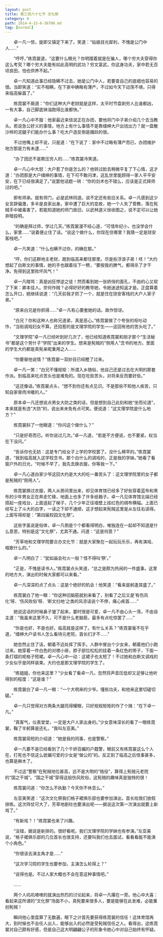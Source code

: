 ```yaml
---
layout: post
title: 第三百六十七节 文化祭
category: 6
path: 2014-4-15-6-36700.md
tag: [normal]
---
```


　　卓一凡一惊，旋即又镇定下来了。笑道：“姑娘目光犀利，不愧是公门中人……”

　　“哼哼，”练霓裳道，“这要什么眼光？你明摆着就是在骗人，哪个穷大夫穿得你这么考究？哪个穷大夫能有如此高明的武功？穷文富武，你这身功夫，家中若无百顷良田，怕也供养不起。”

　　卓一凡知道此事已经隐瞒不过去，她是公门中人，若要查自己的底细也容易的很。当即笑道：“实不相瞒，在下家中确略有薄产，不过如今天下动荡不靖，只得来临高躲嚣了。”

　　练霓裳不屑道：“你们这种大户老财就是这样，太平时节盘剥穷人比谁都凶，一有大事，自己脚底抹油跑得比谁都快。”

　　卓一凡心中不服：他家最近来信说正在办团，要他将门中子弟介绍几个去当教头。若说急公好义的事情，地方上有什么事情不是靠缙绅大户出钱出力？就一盘散沙样的泥腿子们能办什么事？吃大户造反倒是踊跃的很。

　　不过他嘴上却不说，只是道：“在下说了：家中不过略有薄产而已，办团维护地方那是力有未逮……”

　　“办了团还不是欺压穷人的……”练霓裳冷笑道。

　　卓一凡心中大怒：大户惹了你是怎么的？他转过脸去稍微平复了下心情，这才道：“办团那是大户缙绅的事情，在下可不敢问津，这乱世里能顾得一家人平平安安，在下已经很满足了。”说罢他话题一转：“你的剑术也不错么，应该是正式拜师过的吧。”

　　即有师承。就有师门，必是武林同道。说不定还有些旧关系。卓一凡感到这少女言辞偏激，多半是良家出身。家中遭了巨大的变故，她一个人失了管教，落在髡贼手中被毒害了。若能知道她的师门故旧，以武林道义徐徐图之，说不定可以让她弃暗投明。

　　“的确是拜过师，学过几天。”练霓裳漫不经心道，“可惜年纪小，也没学会什么，家里……”说着便止住了话。“说这个做什么，你现在住哪里？我猜一定是琼安客栈吧。”

　　卓一凡笑道：“什么也瞒不过你，的确在那。”

　　“哼，你们这群地主老财，跑到临高来都住那里。尽是些浮浪子弟！呸！”大约想起了白斯文的事情，她的手也跟着往下一劈，“要按我的脾气，都得杀了才干净。免得到这里败坏风气！”

　　卓一凡暗骂：真是凶狂悖逆之徒！然而看到她一张娇俏的面孔，不由的心又软了下来：卿本佳人。奈何作贼？必得好好的教导她，令她迷途知返才是。正盘算着怎么开口，她继续说道：“几天前我才抓了一个，就是住在琼安客栈的大户人家子弟。”

　　“原来白兄是你抓得……”卓一凡有心要套她的话。故作惊讶。

　　“白兄？你和这种人也称兄道弟，真是恶心。”练霓裳做了个夸张的呕吐动作，“当街调戏妇女不算。还招惹的是文理学院的学生——这回有他的苦头吃了。”

　　“文理学院”卓一凡已经听到好几次了，他已经知道练霓裳和刚才那个“生活秘书”都是这个劳什子“学院”出来的学生。想来是髡贼的“侧用人”念书的地方。里面的学生大约都是真髡亲昵重用之人……

　　“你要替他说情？”练霓裳一双妙目已经瞪了过来。

　　卓一凡一笑：“白兄不懂规矩：所谓入乡随俗，他自己还是过去在大明的那套作派。到临高来吃点苦头也是难免的。现在吃些苦头，对将来反而要好些。”

　　“这还像话。”练霓裳点头，“想不到你还有点见识。不是那些不知他人疾苦，只知自家骨肉冷暖的人。”

　　原本卓一凡还想说点男女大防之类的话，但是想到自己此刻和她“坐而论道”，本来就是有违“大防”的，说出来未免有点可笑。便说道：“这文理学院是什么地方？”

　　练霓裳斜了一他眼道：“你问这个做什么？”

　　“只是好奇而已。听你说过几次。”卓一凡道，“若是不方便说，也不要紧。权当在下没问。”

　　“告诉你也无妨：这是专门给女子上学的学校罢了。没什么稀罕的。”练霓裳道，“我到临高就入这学校念书。那个白什么的调戏的，正是我的学妹。”她看了看窗户外的日光，“时候不早了，我先去换衣服，你等我一下。”

　　卓一凡心道白家少爷这回大约是大大的吃一番苦头了：这文理学院里的女子都是髡贼的“侧用人”。

　　练霓裳换过衣服，两人从房间里出来，却见体育馆已经多了好些穿着蓝布和黑布的少年男女正在奔走忙碌，地面上也多了许多纸箱子。卓一凡见体育馆北端已经搭起一座戏台，上面竖起了梯子，几个少年正往墙壁上挂红色的绸布横幅。上面已经写上了斗大的白字，一读之下却不通顺，这才想起来髡贼这里是从左往右读得。上面写得却是：“第四届校园文化祭”。

　　这些字虽说是俗体，卓一凡倒是个个都看得明白，唯独连在一起却不知道是什么意思，特别是这“文化祭”，尤其不通。问道：“这是何意？”

　　“芳草地和文理学院要合办文化节：就是大家聚在一起玩玩乐乐，再有演戏、唱歌什么的。”

　　卓一凡明白了：“犹如庙会社火一般？怪不得叫‘祭’。”

　　“正是，不愧是读书人。”练霓裳点头笑道，“总之是颇为热闹的一件盛事。这里的地方大，演出的时候大家都可以来看。”

　　卓一凡深深的点了点头：这是个绝好的机会！他笑道：“看来是躬逢其盛了。”

　　练霓裳白了他一眼：“你这种旧脑筋就别来看了，别看了之后又是‘有伤风化’呀、‘伤风败俗’呀、‘斯文扫地’之类的风凉话说个不停，痛心疾首……”

　　她说这话的时候鼻子皱了起来，霎时很是可爱，卓一凡不由心头一荡，不由自主道：“我虽来这里不久，可不是什么老脑筋，最多有点吃惊罢了……”

　　“你是也好，不是也好。临高就是这样了。有什么关系？”练霓裳毫不在乎道，“缙绅大户读书人怎么看待元老院，首长们才不……”

　　她忽然止住了话，朝着不远处挥了挥手。人群中冒出个少女来，朝着他们小跑过来。她穿着一件白色的对襟小褂，脖子部位松松的挂着一条红色的带子，下面一条打褶的呢格子短裙。卓一凡心中一动：这裙子也太短了！不过她和白斯文调戏的少女似乎是同样装束。大约也是那文理学院的学生了。

　　“练姐姐，你也来这里？”少女看了看卓一凡，忽然将声音压低却又足够让他听得到的程度：“这是谁？”

　　练霓裳白了卓一凡一眼：“一个大明来的少爷。懂些功夫，和他来这里切磋切磋。”

　　卓一凡只觉得对方两条大腿亮得耀眼，只好规规矩矩的作了个揖：“在下卓一凡。”

　　“真客气，仪表堂堂，一定是大户人家出身的。”少女意味深长的看了一眼练霓裳，鞠了半躬算是还礼，“我叫左亚美。”

　　练霓裳简短的介绍道：“她是我的同事，也是警察。”

　　卓一凡要不是已经看到了几个千娇百媚的户籍警，眼前又有练霓裳这么个人在，打死也不信这么妩媚可爱的少女是“做公的”的。反正到了临高之后怪事甚多，也算是麻木了。

　　不过这“警察”在髡贼地位甚高，远不是大明的“贱役”，算得上髡贼元老院的“国之干城”。“国之干城”穿得这般伤风败俗，这髡贼的趣味真是独特的很！

　　练霓裳问道：“你怎么不执勤？今天你不休息么。”

　　左亚美笑道：“这次文化祭我们格子裙俱乐部也要参加演出，首长给我们放假排练。这次阵仗可大了，芳草地剧社也要演出呢——据说这次第一次演出就要上新戏了。”

　　“有新戏？！”练霓裳也来了兴趣。

　　“没错，据说是新排的。很好看呢。我们文理学院的学妹也有参演。”左亚美说，“格子裙俱乐部的几位首长也很支持，还要叫我们也去面试，看看看能不能演个小角色。”

　　“你很该去演主角才是……”

　　“这次学习院的学生也要参加，主演怎么轮得上？”

　　“说得也是。不过人家大概也不会在意这种事情吧。”

　　……

　　两个人叽叽喳喳的就演出热烈的讨论起来，将卓一凡撂在一旁。他心中大喜：看起来这所谓的“文化祭”场面不小，真髡要来很多人，要是能够在此发难，必能重创髡贼！

　　瞬间他心里盘算了无数遍，眼下之计首先要获得练霓裳的信任！这体育馆再大，到时候也不会任人出入，能够出入的必然是受髡贼信任之人。看得出，这练霓裳对自己颇有好感，但是自己这大明翩翩公子的形象令她心中对自己始终有怀疑。
